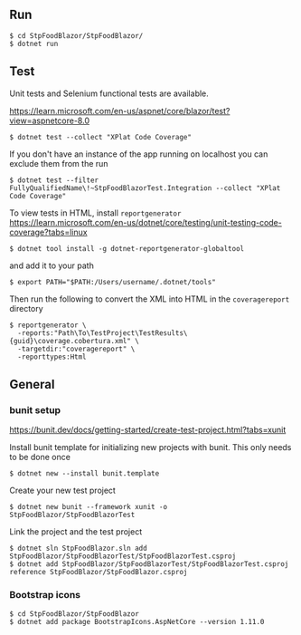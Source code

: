 
## Run

    $ cd StpFoodBlazor/StpFoodBlazor/
    $ dotnet run

## Test
Unit tests and Selenium functional tests are available.

https://learn.microsoft.com/en-us/aspnet/core/blazor/test?view=aspnetcore-8.0

    $ dotnet test --collect "XPlat Code Coverage"

If you don't have an instance of the app running on localhost you can exclude them from the run

    $ dotnet test --filter FullyQualifiedName\!~StpFoodBlazorTest.Integration --collect "XPlat Code Coverage"

To view tests in HTML, install `reportgenerator` https://learn.microsoft.com/en-us/dotnet/core/testing/unit-testing-code-coverage?tabs=linux

    $ dotnet tool install -g dotnet-reportgenerator-globaltool

and add it to your path

    $ export PATH="$PATH:/Users/username/.dotnet/tools"

Then run the following to convert the XML into HTML in the `coveragereport` directory

    $ reportgenerator \
      -reports:"Path\To\TestProject\TestResults\{guid}\coverage.cobertura.xml" \
      -targetdir:"coveragereport" \
      -reporttypes:Html


## General

### bunit setup

https://bunit.dev/docs/getting-started/create-test-project.html?tabs=xunit

Install bunit template for initializing new projects with bunit. This only needs to be done once

    $ dotnet new --install bunit.template

Create your new test project

    $ dotnet new bunit --framework xunit -o StpFoodBlazor/StpFoodBlazorTest

Link the project and the test project

    $ dotnet sln StpFoodBlazor.sln add StpFoodBlazor/StpFoodBlazorTest/StpFoodBlazorTest.csproj
    $ dotnet add StpFoodBlazor/StpFoodBlazorTest/StpFoodBlazorTest.csproj reference StpFoodBlazor/StpFoodBlazor.csproj

### Bootstrap icons

    $ cd StpFoodBlazor/StpFoodBlazor
    $ dotnet add package BootstrapIcons.AspNetCore --version 1.11.0

